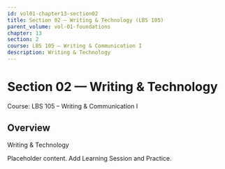 ```yaml
---
id: vol01-chapter13-section02
title: Section 02 — Writing & Technology (LBS 105)
parent_volume: vol-01-foundations
chapter: 13
section: 2
course: LBS 105 – Writing & Communication I
description: Writing & Technology
---
```



# Section 02 — Writing & Technology
Course: LBS 105 – Writing & Communication I

## Overview
Writing & Technology


Placeholder content. Add Learning Session and Practice.
